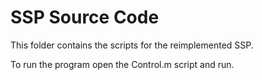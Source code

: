 # SSP Source Code

This folder contains the scripts for the reimplemented SSP.

To run the program open the Control.m script and run.
